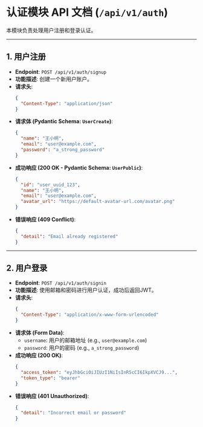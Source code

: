 # 认证模块 API 文档 (`/api/v1/auth`)

本模块负责处理用户注册和登录认证。

---

## 1. 用户注册

- **Endpoint**: `POST /api/v1/auth/signup`
- **功能描述**: 创建一个新用户账户。
- **请求头**:
  ```json
  {
    "Content-Type": "application/json"
  }
  ```
- **请求体 (Pydantic Schema: `UserCreate`)**:
  ```json
  {
    "name": "王小明",
    "email": "user@example.com",
    "password": "a_strong_password"
  }
  ```
- **成功响应 (200 OK - Pydantic Schema: `UserPublic`)**:
  ```json
  {
    "id": "user_uuid_123",
    "name": "王小明",
    "email": "user@example.com",
    "avatar_url": "https://default-avatar-url.com/avatar.png"
  }
  ```
- **错误响应 (409 Conflict)**:
  ```json
  {
    "detail": "Email already registered"
  }
  ```

---

## 2. 用户登录

- **Endpoint**: `POST /api/v1/auth/signin`
- **功能描述**: 使用邮箱和密码进行用户认证，成功后返回JWT。
- **请求头**:
  ```json
  {
    "Content-Type": "application/x-www-form-urlencoded"
  }
  ```
- **请求体 (Form Data)**:
  - `username`: 用户的邮箱地址 (e.g., `user@example.com`)
  - `password`: 用户的密码 (e.g., `a_strong_password`)
- **成功响应 (200 OK)**:
  ```json
  {
    "access_token": "eyJhbGciOiJIUzI1NiIsInR5cCI6IkpXVCJ9...",
    "token_type": "bearer"
  }
  ```
- **错误响应 (401 Unauthorized)**:
  ```json
  {
    "detail": "Incorrect email or password"
  }
  ``` 